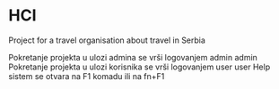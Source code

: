 # HCI
Project for a travel organisation about travel in Serbia

Pokretanje projekta u ulozi admina se vrši logovanjem admin admin
Pokretanje projekta u ulozi korisnika se vrši logovanjem user user
Help sistem se otvara na F1 komadu ili na fn+F1
